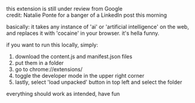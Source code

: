 this extension is still under review from Google    
credit: Natalie Ponte for a banger of a LinkedIn post this morning

basically: it takes any instance of 'ai' or 'artificial intelligence' on the web, and replaces it with 'cocaine' in your browser. it's hella funny.

if you want to run this locally, simply:
1. download the content.js and manifest.json files
2. put them in a folder
3. go to chrome://extensions/
4. toggle the developer mode in the upper right corner
5. lastly, select 'load unpacked' button in top left and select the folder

everything should work as intended, have fun 
